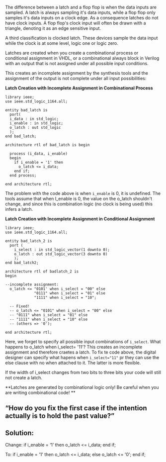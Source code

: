 The difference between a latch and a flop flop is when the data inputs are sampled. A latch is always sampling it's data inputs, while a flop flop only samples it's data inputs on a clock edge. As a consequence latches do not have clock inputs. A flop flop's clock input will often be drawn with a triangle, denoting it as an edge sensitive input.

A third classification is clocked latch. These devices sample the data input while the clock is at some level, logic one or logic zero. 

Latches are created when you create a combinational process or conditional assignment in VHDL, or a combinational always block in Verilog with an output that is not assigned under all possible input conditions. 

This creates an incomplete assignment by the synthesis tools and the assignment of the output is not complete under all input possibilities:

**Latch Creation with Incomplete Assignment in Combinational Process**

```
library ieee;
use ieee.std_logic_1164.all;

entity bad_latch is
  port(
  i_data : in std_logic;
  i_enable : in std_logic;
  o_latch : out std_logic
  );
end bad_latch;

architecture rtl of bad_latch is begin

  process (i_data, i_enable)
  begin
    if i_enable = '1' then
      o_latch <= i_data;
    end if;
  end process;

end architecture rtl;
```

The problem with the code above is when `i_enable` is 0, it is undefined. The tools assume that when I_enable is 0, the value on the o_latch shouldn't change, and since this is combination logic (no clock is being used) this infers a latch.

**Latch Creation with Incomplete Assignment in Conditional  Assignment**

```
library ieee;
use ieee.std_logic_1164.all;

entity bad_latch_2 is
  port (
    i_select : in std_logic_vector(1 downto 0);
    o_latch : out std_logic_vector(3 downto 0)
    );
end bad_latch2;

architecture rtl of badlatch_2 is
begin

--incomplete assignment:
  o_latch <= "0101' when i_select = "00" else
             "0111" when i_select = "01" else
             "1111" when i_select = "10";

  -- Fixed!
  -- o_latch <= "0101" when i_select = "00" else
  -- "0111" when i_select = "01" else
  -- "1111" when i_select = "10" else
  -- (others => '0');

end architecture rtl;
```

Here, we forget to specify all possible input combinations of `i_select`. What happens to o_latch when i_select= '11'?
This creates an incomplete assignment and therefore craetes a latch.
To fix te code above, the digital designer can specify what hapens when `i_select="11"` pr they can use the else clause with no when  attached to it. The latter is more flexible.

If the width of i_select changes from two bits to three bits your code will still not create a latch.

**Latches are generated by combinational logic only! Be careful when you are writing combinational code!
**

## “How do you fix the first case if the intention actually is to hold the past value?”
## Solution:
Change:
if i_enable = ‘1’ then
o_latch <= i_data;
end if;

To:
if i_enable = '1' then
o_latch <= i_data;
else
o_latch <= '0';
end if;
